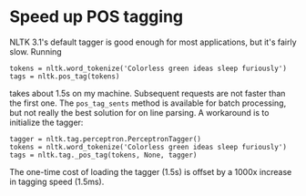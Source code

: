 # Speed up POS tagging

NLTK 3.1's default tagger is good enough for most applications, but it's fairly
slow. Running

    tokens = nltk.word_tokenize('Colorless green ideas sleep furiously')
    tags = nltk.pos_tag(tokens)

takes about 1.5s on my machine. Subsequent requests are not faster than the
first one. The `pos_tag_sents` method is available for batch processing, but
not really the best solution for on line parsing. A workaround is to initialize
the tagger:

    tagger = nltk.tag.perceptron.PerceptronTagger()
    tokens = nltk.word_tokenize('Colorless green ideas sleep furiously')
    tags = nltk.tag._pos_tag(tokens, None, tagger)

The one-time cost of loading the tagger (1.5s) is offset by a 1000x increase
in tagging speed (1.5ms).


